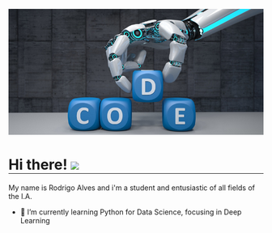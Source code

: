 ![](imagemreduzida.png)

<h1 style="border:solid; border-width: 0 0 1px 0"> Hi there!  <img src="https://raw.githubusercontent.com/MartinHeinz/MartinHeinz/master/wave.gif" width="30px"></h1>
My name is Rodrigo Alves and i'm a student and entusiastic of all fields of the I.A.


- 🌱 I’m currently learning Python for Data Science, focusing in Deep Learning
<!--
**rodrigo-br/rodrigo-br** is a ✨ _special_ ✨ repository because its `README.md` (this file) appears on your GitHub profile.

Here are some ideas to get you started:

- 🔭 I’m currently working on ...
- 🌱 I’m currently learning ...
- 👯 I’m looking to collaborate on ...
- 🤔 I’m looking for help with ...
- 💬 Ask me about ...
- 📫 How to reach me: ...
- 😄 Pronouns: ...
- ⚡ Fun fact: ...
-->
